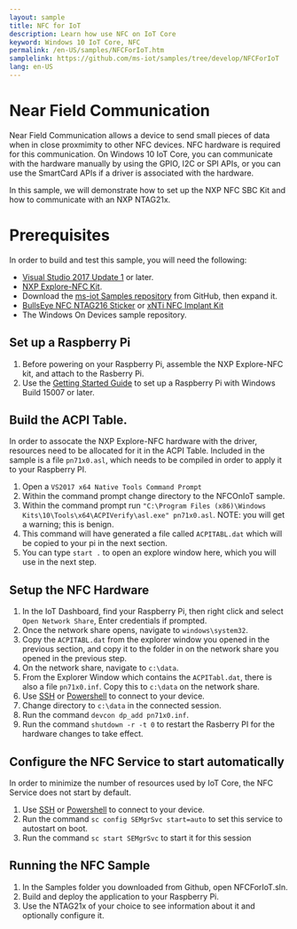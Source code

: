 ```yaml
---
layout: sample
title: NFC for IoT
description: Learn how use NFC on IoT Core
keyword: Windows 10 IoT Core, NFC
permalink: /en-US/samples/NFCForIoT.htm
samplelink: https://github.com/ms-iot/samples/tree/develop/NFCForIoT
lang: en-US
---
```


# Near Field Communication
Near Field Communication allows a device to send small pieces of data when in close proxmimity to other NFC devices. NFC hardware is required for this communication. 
On Windows 10 IoT Core, you can communicate with the hardware manually by using the GPIO, I2C or SPI APIs, or you can use the SmartCard APIs if a driver is associated with the hardware.

In this sample, we will demonstrate how to set up the NXP NFC SBC Kit and how to communicate with an NXP NTAG21x.

# Prerequisites 
In order to build and test this sample, you will need the following:

  * [Visual Studio 2017 Update 1](http://go.microsoft.com/fwlink/?LinkId=691129) or later.
  * [NXP Explore-NFC Kit](http://www.digikey.com/products/en?mpart=OM5577&v=568).
  * Download the [ms-iot Samples repository](https://github.com/ms-iot/samples/archive/develop.zip) from GitHub, then expand it.
  * [BullsEye NFC NTAG216 Sticker](https://dangerousthings.com/shop/bullseye/) or [xNTi NFC Implant Kit](https://dangerousthings.com/shop/xnti/)
  * The Windows On Devices sample repository.


## Set up a Raspberry Pi

  1. Before powering on your Raspberry Pi, assemble the NXP Explore-NFC kit, and attach to the Rasberry Pi.
  1. Use the [Getting Started Guide](https://developer.microsoft.com/en-us/windows/iot/GetStarted) to set up a Raspberry Pi with Windows Build 15007 or later. 

## Build the ACPI Table.
In order to assocate the NXP Explore-NFC hardware with the driver, resources need to be allocated for it in the ACPI Table. Included in the sample is a file ```pn71x0.asl```, which 
needs to be compiled in order to apply it to your Raspberry PI.

  1. Open a ```VS2017 x64 Native Tools Command Prompt```
  1. Within the command prompt change directory to the NFCOnIoT sample.
  1. Within the command prompt run ```"C:\Program Files (x86)\Windows Kits\10\Tools\x64\ACPIVerify\asl.exe" pn71x0.asl```. NOTE: you will get a warning; this is benign.
  1. This command will have generated a file called ```ACPITABL.dat``` which will be copied to your pi in the next section.
  1. You can type ```start .``` to open an explore window here, which you will use in the next step.

## Setup the NFC Hardware

  1. In the IoT Dashboard, find your Raspberry Pi, then right click and select ```Open Network Share```, Enter credentials if prompted.
  1. Once the network share opens, navigate to ```windows\system32```.
  1. Copy the ```ACPITABL.dat``` from the explorer window you opened in the previous section, and copy it to the folder in on the network share you opened in the previous step.
  1. On the network share, navigate to ```c:\data```.
  1. From the Explorer Window which contains the ```ACPITabl.dat```, there is also a file ```pn71x0.inf```. Copy this to ```c:\data``` on the network share.
  1. Use [SSH]({{site.baseurl}}/{{page.lang}}/Docs/SSH) or [Powershell]({{site.baseurl}}/{{page.lang}}/Docs/PowerShell) to connect to your device. 
  1. Change directory to ```c:\data``` in the connected session.
  1. Run the command ```devcon dp_add pn71x0.inf```.
  1. Run the command ```shutdown -r -t 0``` to restart the Rasberry PI for the hardware changes to take effect.

  
## Configure the NFC Service to start automatically
In order to minimize the number of resources used by IoT Core, the NFC Service does not start by default. 

  1. Use [SSH]({{site.baseurl}}/{{page.lang}}/Docs/SSH) or [Powershell]({{site.baseurl}}/{{page.lang}}/Docs/PowerShell) to connect to your device. 
  1. Run the command ```sc config SEMgrSvc start=auto``` to set this service to autostart on boot.
  1. Run the command ```sc start SEMgrSvc``` to start it for this session
  
## Running the NFC Sample

   1. In the Samples folder you downloaded from Github, open NFCForIoT.sln.
   1. Build and deploy the application to your Raspberry Pi.
   1. Use the NTAG21x of your choice to see information about it and optionally configure it.
   



 

 
    
  





  
